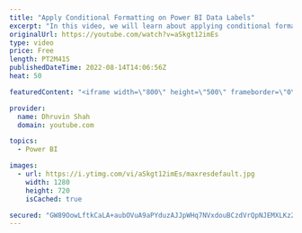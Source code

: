 ```yaml
---
title: "Apply Conditional Formatting on Power BI Data Labels"
excerpt: "In this video, we will learn about applying conditional formatting for Power BI Data Labels. Most of the time, we have a requirement where we need to represent Data Labels color conditionally. Let's say in sales case, I want to show Profit Data Labels as the green color and Loss data as Red color. How"
originalUrl: https://youtube.com/watch?v=aSkgt12imEs
type: video
price: Free
length: PT2M41S
publishedDateTime: 2022-08-14T14:06:56Z
heat: 50

featuredContent: "<iframe width=\"800\" height=\"500\" frameborder=\"0\" src=\"https://www.youtube.com/embed/aSkgt12imEs\" allow=\"accelerometer; autoplay; encrypted-media; gyroscope; picture-in-picture\" allowfullscreen></iframe>"

provider:
  name: Dhruvin Shah
  domain: youtube.com

topics:
  - Power BI

images:
  - url: https://i.ytimg.com/vi/aSkgt12imEs/maxresdefault.jpg
    width: 1280
    height: 720
    isCached: true

secured: "GW89OowLftkCaLA+aubOVuA9aPYduzAJJpWHq7NVxdouBCzdVrQpNJEMXLKz2TwwPajvFLClO9N0JmLoTlqx5LnzhLaVfhNuHAOEXdXMobC7zeNRovak5dTpXOZQGovW4NhYtOY/xl7NFd9ffDPkVxN95c6NmDW0vrlZniNwVCJ3RPozLKU4Fn+MQZiMbgPoTO9vQTKIYa7ADdOBMF91mTF//wvA/TMze/qpEACWsajGYE/vNw15HlFOlUmLkfdOS483OE227XrrFgHHJIbqBNoV8/6F9XWd1Go6PrkfeYG83MyLhcYxqhGiv+WhJRcjIgPIT6KnfQmFna/Ub2EGrhi+GCtMr8q5fJ4rHOupNpZZ+6veTVrt3H89fEXeEsbgMYFf3o1hIo0ZrSiKP08z6PwW/h8W4jkCGlhhdoCKh/k=;5y5XBwwCi53HrQk+uD/lVA=="
---
```


